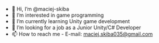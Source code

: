 - 👋 Hi, I’m @maciej-skiba
- 👀 I’m interested in game programming
- 🌱 I’m currently learning Unity game development
- 💞️ I’m looking for a job as a Junior Unity/C# Developer 
- 📫 How to reach me - E-mail: maciej.skiba035@gmail.com

